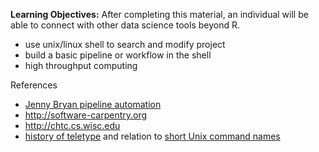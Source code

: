 **Learning Objectives:** After completing this material, an individual will be able to
connect with other data science tools beyond R.

- use unix/linux shell to search and modify project
- build a basic pipeline or workflow in the shell
- high throughput computing

References

- [Jenny Bryan pipeline automation](http://stat545-ubc.github.io/automation00_index.html)
- <http://software-carpentry.org>
- <http://chtc.cs.wisc.edu>
- [history of teletype](https://en.wikipedia.org/wiki/Teleprinter) and relation to [short Unix command names](http://aplawrence.com/Unixart/newtounix.html#cryptic)